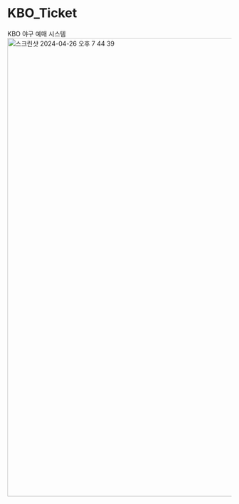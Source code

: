 # KBO_Ticket
KBO 야구 예매 시스템
<img width="1029" alt="스크린샷 2024-04-26 오후 7 44 39" src="https://github.com/byunyourim/kboticket/assets/165003311/f9f842b1-111e-4ff4-95d1-6a47399daa7e">
